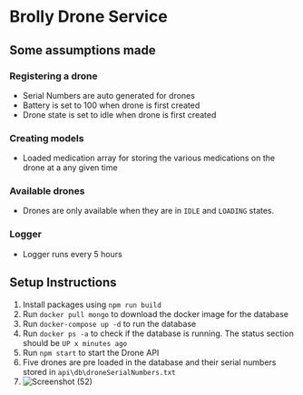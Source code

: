 # Brolly Drone Service
## Some assumptions made
### Registering a drone
- Serial Numbers are auto generated for drones
- Battery is set to 100 when drone is first created
- Drone state is set to idle when drone is first created

### Creating models
- Loaded medication array for storing the various medications on the drone at a any given time

### Available drones
- Drones are only available when they are in `IDLE` and `LOADING` states.

### Logger
- Logger runs every 5 hours

## Setup Instructions
1. Install packages using `npm run build`
2. Run `docker pull mongo` to download the docker image for the database
3. Run `docker-compose up -d` to run the database
4. Run `docker ps -a` to check if the database is running. The status section should be `UP x minutes ago`
5. Run `npm start` to start the Drone API
6. Five drones are pre loaded in the database and their serial numbers stored in `api\db\droneSerialNumbers.txt`
7. ![Screenshot (52)](https://user-images.githubusercontent.com/48035470/190925730-cf3ef01f-a071-46b1-9cd7-4950dc9b33e3.png)

